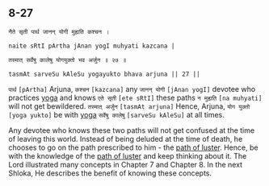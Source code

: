 ## 8-27


```shloka-sa
नैते सृती पार्थ जानन् योगी मुह्यति कश्चन ।
```
```shloka-sa-hk
naite sRtI pArtha jAnan yogI muhyati kazcana |
```
```shloka-sa
तस्मात् सर्वेषु कालेषु योगयुक्तो भव अर्जुन ॥ २७ ॥
```
```shloka-sa-hk
tasmAt sarveSu kAleSu yogayukto bhava arjuna || 27 ||
```

`पार्थ` `[pArtha]` Arjuna, `कश्चन` `[kazcana]` any `जानन् योगी` `[jAnan yogI]` devotee who practices [yoga](yoga_state_of_being) and knows `एते सृती` `[ete sRtI]` these paths `न मुह्यति` `[na muhyati]` will not get bewildered. `तस्मात् अर्जुन` `[tasmAt arjuna]` Hence, Arjuna, `योग युक्तो` `[yoga yukto]` be with [yoga](yoga_state_of_being) `सर्वेषु कालेषु` `[sarveSu kAleSu]` at all times.

Any devotee who knows these two paths will not get confused at the time of leaving this world. Instead of being deluded at the time of death, he chooses to go on the path prescribed to him - the [path of luster](archiradi_dhumadi). Hence, be with the knowledge of the [path of luster](archiradi_dhumadi) and keep thinking about it. 
The Lord illustrated many concepts in Chapter 7 and Chapter 8. In the next Shloka, He describes the benefit of knowing these concepts.

